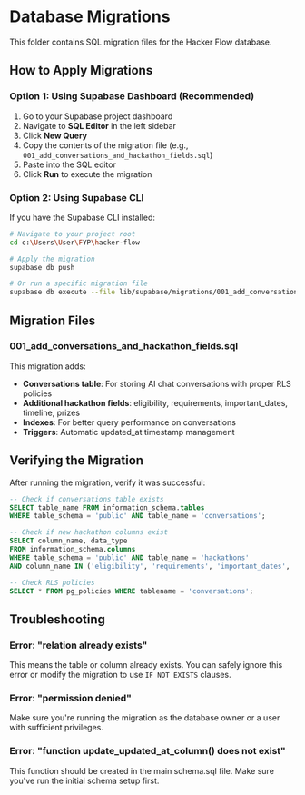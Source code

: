 # Database Migrations

This folder contains SQL migration files for the Hacker Flow database.

## How to Apply Migrations

### Option 1: Using Supabase Dashboard (Recommended)

1. Go to your Supabase project dashboard
2. Navigate to **SQL Editor** in the left sidebar
3. Click **New Query**
4. Copy the contents of the migration file (e.g., `001_add_conversations_and_hackathon_fields.sql`)
5. Paste into the SQL editor
6. Click **Run** to execute the migration

### Option 2: Using Supabase CLI

If you have the Supabase CLI installed:

```bash
# Navigate to your project root
cd c:\Users\User\FYP\hacker-flow

# Apply the migration
supabase db push

# Or run a specific migration file
supabase db execute --file lib/supabase/migrations/001_add_conversations_and_hackathon_fields.sql
```

## Migration Files

### 001_add_conversations_and_hackathon_fields.sql

This migration adds:
- **Conversations table**: For storing AI chat conversations with proper RLS policies
- **Additional hackathon fields**: eligibility, requirements, important_dates, timeline, prizes
- **Indexes**: For better query performance on conversations
- **Triggers**: Automatic updated_at timestamp management

## Verifying the Migration

After running the migration, verify it was successful:

```sql
-- Check if conversations table exists
SELECT table_name FROM information_schema.tables
WHERE table_schema = 'public' AND table_name = 'conversations';

-- Check if new hackathon columns exist
SELECT column_name, data_type
FROM information_schema.columns
WHERE table_schema = 'public' AND table_name = 'hackathons'
AND column_name IN ('eligibility', 'requirements', 'important_dates', 'timeline', 'prizes');

-- Check RLS policies
SELECT * FROM pg_policies WHERE tablename = 'conversations';
```

## Troubleshooting

### Error: "relation already exists"

This means the table or column already exists. You can safely ignore this error or modify the migration to use `IF NOT EXISTS` clauses.

### Error: "permission denied"

Make sure you're running the migration as the database owner or a user with sufficient privileges.

### Error: "function update_updated_at_column() does not exist"

This function should be created in the main schema.sql file. Make sure you've run the initial schema setup first.
